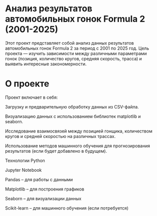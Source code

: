 # Анализ результатов автомобильных гонок Formula 2 (2001-2025)
Этот проект представляет собой анализ данных результатов автомобильных гонок Formula 2 за период с 2001 по 2025 год. Цель проекта — изучить зависимости между различными параметрами гонок (позиция, количество кругов, средняя скорость, трасса) и выявить интересные закономерности.
# О проекте
Проект включает в себя:

Загрузку и предварительную обработку данных из CSV-файла.

Визуализацию данных с использованием библиотек matplotlib и seaborn.

Исследование взаимосвязей между позицией гонщика, количеством кругов и средней скоростью на различных трассах.

Использование методов машинного обучения для прогнозирования результатов (если будет добавлено в будущем).

Технологии
Python

Jupyter Notebook

Pandas – для работы с данными

Matplotlib – для построения графиков

Seaborn – для визуализации данных

Scikit-learn – для машинного обучения (если потребуется)
